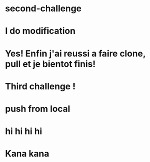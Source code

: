 # second-challenge
# I do modification 
# Yes! Enfin j'ai reussi a faire clone, pull et je bientot finis! 
# Third challenge ! 
# push from local 
# hi hi hi hi 
# Kana kana 
